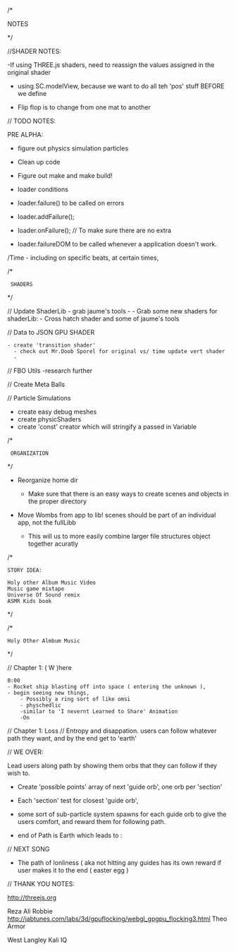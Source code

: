 
/*

   NOTES

*/


//SHADER NOTES:

  -If using THREE.js shaders, need to reassign the values assigned in the original shader

  - using SC.modelView, because we want to do all teh 'pos' stuff BEFORE we define

  - Flip flop is to change from one mat to another


// TODO NOTES:


  PRE ALPHA:

  - figure out physics simulation particles
  - Clean up code
  - Figure out make and make build!


  - loader conditions
  - loader.failure() to be called on errors
  - loader.addFailure();
  - loader.onFailure();   // To make sure there are no extra
  - loader.failureDOM to be called whenever a application doesn't work.


  /Time
      - including on specific beats, at certain times, 






  /*

     SHADERS

  */

  // Update ShaderLib
    - grab jaume's tools
    - 
      - Grab some new shaders for shaderLib:
        - Cross hatch shader and some of jaume's tools
      
  // Data to JSON GPU SHADER
  
    - create 'transition shader'
      - check out Mr.Doob Sporel for original vs/ time update vert shader
      - 

  // FBO Utils 
      -research further



  // Create Meta Balls


  // Particle Simulations
  - create easy debug meshes
  - create physicShaders
  - create 'const' creator which will stringify a passed in Variable



  /*

     ORGANIZATION

  */

  - Reorganize home dir
    - Make sure that there is an easy ways to create scenes and objects in the proper directory


  - Move Wombs from app to lib!
    scenes should be part of an individual app, not the fullLibb
    - This will us to more easily combine larger file structures object together acuratly



  /*

    STORY IDEA:

    Holy other Album Music Video
    Music game mixtape
    Universe Of Sound remix
    ASMR Kids book

    

  */


  /*

    Holy Other Almbum Music 

  */

  // Chapter 1: ( W )here

    0:00
    - Rocket ship blasting off into space ( entering the unknown ), 
    - begin seeing new things,
        - Possibly a ring sort of like omsi
        - physchedlic 
        -similar to 'I nevernt Learned to Share' Animation
        -On 


  // Chapter 1: Loss
  // Entropy and disappation. 
  users can follow whatever path they want, and by the end get to 'earth'



  // WE OVER:

  Lead users along path by showing them orbs that they can follow if they wish to.
  - Create 'possible points' array of next 'guide orb', one orb per 'section'
  - Each 'section' test for closest 'guide orb',
  - some sort of sub-particle system spawns for each guide orb to give the users comfort,
    and reward them for following path. 


  - end of Path is Earth which leads to :


 
  // NEXT SONG




  - The path of lonliness ( aka not hitting any guides has its own reward if user makes it to the end ( 
        easter egg )
  
  
  // THANK YOU NOTES:

  http://threejs.org

  Reza Ali
  Robbie
  http://jabtunes.com/labs/3d/gpuflocking/webgl_gpgpu_flocking3.html
  Theo Armor

  West Langley
  Kali
  IQ




   
